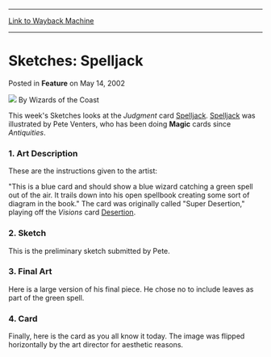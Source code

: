 
---
[Link to Wayback Machine](https://web.archive.org/web/20220129134842/https://magic.wizards.com/en/articles/archive/feature/sketches-spelljack-2002-05-14)

[_metadata_:wayback_url]:- "https://magic.wizards.com/en/articles/archive/feature/sketches-spelljack-2002-05-14"
[_metadata_:wayback_raw_url]:- "https://web.archive.org/web/20220129134842id_/https://magic.wizards.com/en/articles/archive/feature/sketches-spelljack-2002-05-14"
[_metadata_:wayback_capture_timestamp]:- "2022-01-29 13:48:42+00:00"
[_metadata_:publish_date]:- "2002-05-14"
[_metadata_:description]:- "This week's Sketches looks at the Judgment card Spelljack. Spelljack was illustrated by Pete Venters, who has been doing Magic cards since Antiquities. 1. Art Description These are the instructions given to the artist: `This is a blue card and should show a blue wizard catching a green spell out of the air. It trails down into his open spellbook creating some sort of diagram"
[_metadata_:generator]:- "Drupal 7 (http://drupal.org)"
---


Sketches: Spelljack
===================



 Posted in **Feature**
 on May 14, 2002 






![](https://media.magic.wizards.com/styles/auth_small/public/images/person/wizards_author.jpg)
By Wizards of the Coast












This week's Sketches looks at the *Judgment* card [Spelljack](https://gatherer.wizards.com/Pages/Card/Details.aspx?name=Spelljack). [Spelljack](https://gatherer.wizards.com/Pages/Card/Details.aspx?name=Spelljack) was illustrated by Pete Venters, who has been doing **Magic** cards since *Antiquities*.


### 1. Art Description


These are the instructions given to the artist:


"This is a blue card and should show a blue wizard catching a green spell out of the air. It trails down into his open spellbook creating some sort of diagram in the book." The card was originally called "Super Desertion," playing off the *Visions* card [Desertion](https://gatherer.wizards.com/Pages/Card/Details.aspx?name=Desertion).


### 2. Sketch


This is the preliminary sketch submitted by Pete.


### 3. Final Art


Here is a large version of his final piece. He chose no to include leaves as part of the green spell.


### 4. Card


Finally, here is the card as you all know it today. The image was flipped horizontally by the art director for aesthetic reasons.








